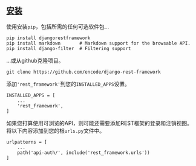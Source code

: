 ## [安装](https://www.django-rest-framework.org/#installation)

使用安装`pip`，包括所需的任何可选软件包...

```
pip install djangorestframework
pip install markdown       # Markdown support for the browsable API.
pip install django-filter  # Filtering support
```

...或从github克隆项目。

```
git clone https://github.com/encode/django-rest-framework
```

添加`'rest_framework'`到您的`INSTALLED_APPS`设置。

```
INSTALLED_APPS = [
    ...
    'rest_framework',
]
```

如果您打算使用可浏览的API，则可能还需要添加REST框架的登录和注销视图。将以下内容添加到您的根`urls.py`文件中。



```
urlpatterns = [
    ...
    path('api-auth/', include('rest_framework.urls'))
]
```









